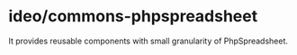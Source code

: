 # ideo/commons-phpspreadsheet
It provides reusable components with small granularity of PhpSpreadsheet.

